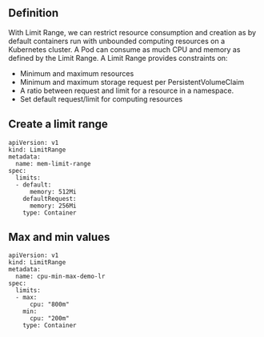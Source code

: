## Definition

With Limit Range, we can restrict resource consumption and creation as by default containers run with unbounded computing resources on a Kubernetes cluster. A Pod can consume as much CPU and memory as defined by the Limit Range. A Limit Range provides constraints on:
- Minimum and maximum resources
- Minimum and maximum storage request per PersistentVolumeClaim
- A ratio between request and limit for a resource in a namespace.
- Set default request/limit for computing resources

## Create a limit range

```
apiVersion: v1
kind: LimitRange
metadata:
  name: mem-limit-range
spec:
  limits:
  - default:
      memory: 512Mi
    defaultRequest:
      memory: 256Mi
    type: Container
```

## Max and min values

```
apiVersion: v1
kind: LimitRange
metadata:
  name: cpu-min-max-demo-lr
spec:
  limits:
  - max:
      cpu: "800m"
    min:
      cpu: "200m"
    type: Container
```